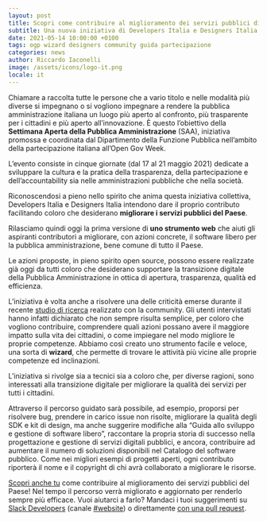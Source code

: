 ```yaml
---
layout: post
title: Scopri come contribuire al miglioramento dei servizi pubblici digitali del Paese
subtitle: Una nuova iniziativa di Developers Italia e Designers Italia per la Settimana Aperta della PA
date: 2021-05-14 10:00:00 +0100
tags: ogp wizard designers community guida partecipazione
categories: news
author: Riccardo Iaconelli
image: /assets/icons/logo-it.png
locale: it
---
```

Chiamare a raccolta tutte le persone che a vario titolo e nelle modalità più diverse si impegnano o si vogliono impegnare a rendere la pubblica amministrazione italiana un luogo più aperto al confronto, più trasparente per i cittadini e più aperto all’innovazione. È questo l’obiettivo della **Settimana Aperta della Pubblica Amministrazione** (SAA), iniziativa promossa e coordinata dal Dipartimento della Funzione Pubblica nell’ambito della partecipazione italiana all’Open Gov Week.

L’evento consiste in cinque giornate (dal 17 al 21 maggio 2021) dedicate a sviluppare la cultura e la pratica della trasparenza, della partecipazione e dell’accountability sia nelle amministrazioni pubbliche che nella società.

Riconoscendosi a pieno nello spirito che anima questa iniziativa collettiva, Developers Italia e Designers Italia intendono dare il proprio contributo facilitando coloro che desiderano **migliorare i servizi pubblici del Paese**.

Rilasciamo quindi oggi la prima versione di **uno strumento web** che aiuti gli aspiranti contributori a migliorare, con azioni concrete, il software libero per la pubblica amministrazione, bene comune di tutto il Paese.

Le azioni proposte, in pieno spirito open source, possono essere realizzate già oggi da tutti coloro che desiderano supportare la transizione digitale della Pubblica Amministrazione in ottica di apertura, trasparenza, qualità ed efficienza.

L’iniziativa è volta anche a risolvere una delle criticità emerse durante il recente [studio di ricerca](https://medium.com/designers-italia/il-valore-della-community-per-designers-italia-e-developers-italia-bd486dff2a6d) realizzato con la community. Gli utenti intervistati hanno infatti dichiarato che non sempre risulta semplice, per coloro che vogliono contribuire, comprendere quali azioni possano avere il maggiore impatto sulla vita dei cittadini, o come impiegare nel modo migliore le proprie competenze. Abbiamo così creato uno strumento facile e veloce, una sorta di __wizard__, che permette di trovare le attività più vicine alle proprie competenze ed inclinazioni.

L’iniziativa si rivolge sia a tecnici sia a coloro che, per diverse ragioni, sono interessati alla transizione digitale per migliorare la qualità dei servizi per tutti i cittadini.

Attraverso il percorso guidato sarà possibile, ad esempio, proporsi per risolvere bug, prendere in carico issue non risolte, migliorare la qualità degli SDK e kit di design, ma anche suggerire modifiche alla “Guida allo sviluppo e gestione di software libero”, raccontare la propria storia di successo nella progettazione e gestione di servizi digitali pubblici, e ancora, contribuire ad aumentare il numero di soluzioni disponibili nel Catalogo del software pubblico. Come nei migliori esempi di progetti aperti, ogni contributo riporterà il nome e il copyright di chi avrà collaborato a migliorare le risorse.

[Scopri anche tu](https://come-partecipo.italia.it/) come contribuire al miglioramento dei servizi pubblici del Paese! Nel tempo il percorso verrà migliorato e aggiornato per renderlo sempre più efficace. Vuoi aiutarci a farlo? Mandaci i tuoi suggerimenti su [Slack Developers](https://slack.developers.italia.it) (canale [#website](https://developersitalia.slack.com/archives/C9R26QMT6)) o direttamente [con una pull request](https://github.com/italia/wizard-italia).

